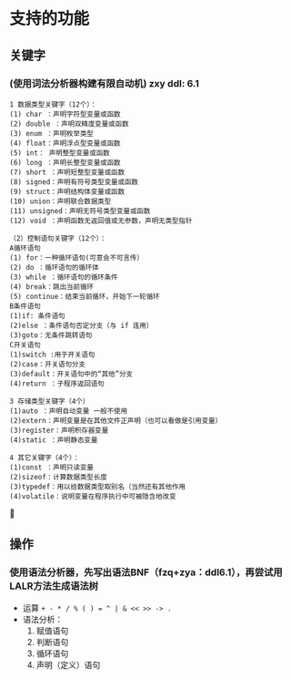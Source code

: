 # 支持的功能

## 关键字
### (使用词法分析器构建有限自动机) zxy ddl: 6.1
```
1 数据类型关键字（12个）： 
(1) char ：声明字符型变量或函数 
(2) double ：声明双精度变量或函数 
(3) enum ：声明枚举类型 
(4) float：声明浮点型变量或函数 
(5) int： 声明整型变量或函数 
(6) long ：声明长整型变量或函数 
(7) short ：声明短整型变量或函数 
(8) signed：声明有符号类型变量或函数 
(9) struct：声明结构体变量或函数 
(10) union：声明联合数据类型 
(11) unsigned：声明无符号类型变量或函数 
(12) void ：声明函数无返回值或无参数，声明无类型指针

（2）控制语句关键字（12个）： 
A循环语句 
(1) for：一种循环语句(可意会不可言传） 
(2) do ：循环语句的循环体 
(3) while ：循环语句的循环条件 
(4) break：跳出当前循环 
(5) continue：结束当前循环，开始下一轮循环 
B条件语句 
(1)if: 条件语句 
(2)else ：条件语句否定分支（与 if 连用） 
(3)goto：无条件跳转语句 
C开关语句 
(1)switch :用于开关语句 
(2)case：开关语句分支 
(3)default：开关语句中的“其他”分支 
(4)return ：子程序返回语句

3 存储类型关键字（4个） 
(1)auto ：声明自动变量 一般不使用 
(2)extern：声明变量是在其他文件正声明（也可以看做是引用变量） 
(3)register：声明积存器变量 
(4)static ：声明静态变量 

4 其它关键字（4个）： 
(1)const ：声明只读变量 
(2)sizeof：计算数据类型长度 
(3)typedef：用以给数据类型取别名（当然还有其他作用 
(4)volatile：说明变量在程序执行中可被隐含地改变

```


## 操作
### 使用语法分析器，先写出语法BNF（fzq+zya：ddl6.1），再尝试用LALR方法生成语法树
- 运算 ``+ - * / % ( ) = ^ | & << >> -> . ``
- 语法分析：
    1. 赋值语句
    2. 判断语句
    3. 循环语句
    4. 声明（定义）语句
